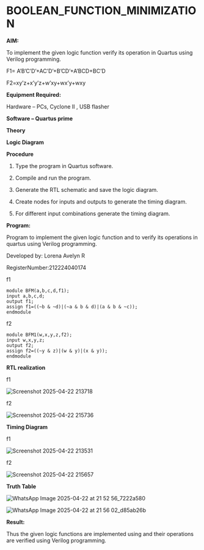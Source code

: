 # BOOLEAN_FUNCTION_MINIMIZATION

**AIM:**

To implement the given logic function verify its operation in Quartus using Verilog programming.

F1= A’B’C’D’+AC’D’+B’CD’+A’BCD+BC’D 

F2=xy’z+x’y’z+w’xy+wx’y+wxy

**Equipment Required:**

Hardware – PCs, Cyclone II , USB flasher

**Software – Quartus prime**

**Theory**

**Logic Diagram**

**Procedure**

1.	Type the program in Quartus software.

2.	Compile and run the program.

3.	Generate the RTL schematic and save the logic diagram.

4.	Create nodes for inputs and outputs to generate the timing diagram.

5.	For different input combinations generate the timing diagram.


**Program:**

Program to implement the given logic function and to verify its operations in quartus using Verilog programming. 

Developed by: Lorena Avelyn R

RegisterNumber:212224040174

f1
```
module BFM(a,b,c,d,f1);
input a,b,c,d;
output f1;
assign f1=((~b & ~d)|(~a & b & d)|(a & b & ~c));
endmodule

```
f2

```
module BFM1(w,x,y,z,f2);
input w,x,y,z;
output f2;
assign f2=((~y & z)|(w & y)|(x & y));
endmodule

```

**RTL realization**

f1

![Screenshot 2025-04-22 213718](https://github.com/user-attachments/assets/dc6b57ed-e384-48ca-81de-ff3a622c6c53)

f2

![Screenshot 2025-04-22 215736](https://github.com/user-attachments/assets/56f49fbe-1907-449c-afde-b6dca7b6ce47)


**Timing Diagram**

f1

![Screenshot 2025-04-22 213531](https://github.com/user-attachments/assets/3b8d65d0-dae8-44c9-b652-da55a6094157)

f2

![Screenshot 2025-04-22 215657](https://github.com/user-attachments/assets/98342c76-7feb-449c-b453-8a88752858d5)

**Truth Table**

![WhatsApp Image 2025-04-22 at 21 52 56_7222a580](https://github.com/user-attachments/assets/42e5b092-130a-4a2f-bad7-0910e1452b5e)

![WhatsApp Image 2025-04-22 at 21 56 02_d85ab26b](https://github.com/user-attachments/assets/79282c7f-f3b2-43d4-a832-cdb6b9e759e4)



**Result:**

Thus the given logic functions are implemented using and their operations are verified using Verilog programming.

